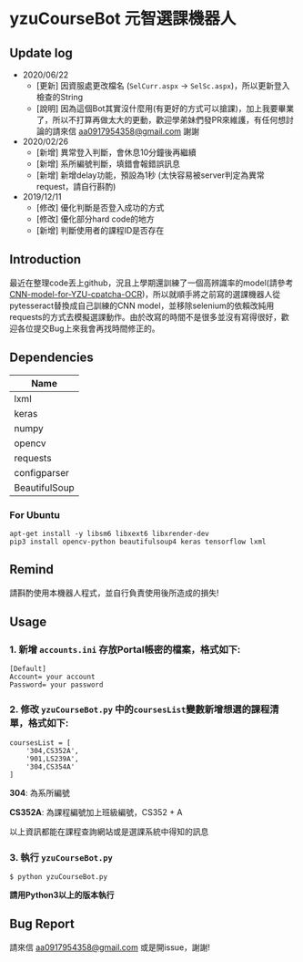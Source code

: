 # yzuCourseBot 元智選課機器人

## Update log
- 2020/06/22
	- [更新] 因資服處更改檔名 (`SelCurr.aspx` -> `SelSc.aspx`)，所以更新登入檢查的String
	- [說明] 因為這個Bot其實沒什麼用(有更好的方式可以搶課)，加上我要畢業了，所以不打算再做太大的更動，歡迎學弟妹們發PR來維護，有任何想討論的請來信 aa0917954358@gmail.com 謝謝
- 2020/02/26
	- [新增] 異常登入判斷，會休息10分鐘後再繼續 
	- [新增] 系所編號判斷，填錯會報錯誤訊息
	- [新增] 新增delay功能，預設為1秒 (太快容易被server判定為異常request，請自行斟酌)
- 2019/12/11 
	- [修改] 優化判斷是否登入成功的方式
	- [修改] 優化部分hard code的地方
	- [新增] 判斷使用者的課程ID是否存在 

## Introduction
最近在整理code丟上github，況且上學期還訓練了一個高辨識率的model(請參考 [CNN-model-for-YZU-cpatcha-OCR](https://github.com/Doem/CNN-model-for-YZU-cpatcha-OCR))，所以就順手將之前寫的選課機器人從pytesseract替換成自己訓練的CNN model，並移除selenium的依賴改純用requests的方式去模擬選課動作。由於改寫的時間不是很多並沒有寫得很好，歡迎各位提交Bug上來我會再找時間修正的。

## Dependencies
|Name|
|----|
|lxml|
|keras|
|numpy|
|opencv|
|requests|
|configparser|
|BeautifulSoup|

### For Ubuntu
```
apt-get install -y libsm6 libxext6 libxrender-dev
pip3 install opencv-python beautifulsoup4 keras tensorflow lxml
```

## Remind
請斟酌使用本機器人程式，並自行負責使用後所造成的損失!

## Usage

### 1. 新增 `accounts.ini` 存放Portal帳密的檔案，格式如下:
```
[Default]
Account= your account
Password= your password
```

### 2. 修改 `yzuCourseBot.py` 中的`coursesList`變數新增想選的課程清單，格式如下:
```
coursesList = [
    '304,CS352A', 
    '901,LS239A', 
    '304,CS354A'
]
```

**304**: 為系所編號

**CS352A**: 為課程編號加上班級編號，CS352 + A

以上資訊都能在課程查詢網站或是選課系統中得知的訊息

### 3. 執行 `yzuCourseBot.py`
```
$ python yzuCourseBot.py
```

**請用Python3以上的版本執行**


## Bug Report
請來信 aa0917954358@gmail.com 或是開issue，謝謝!
